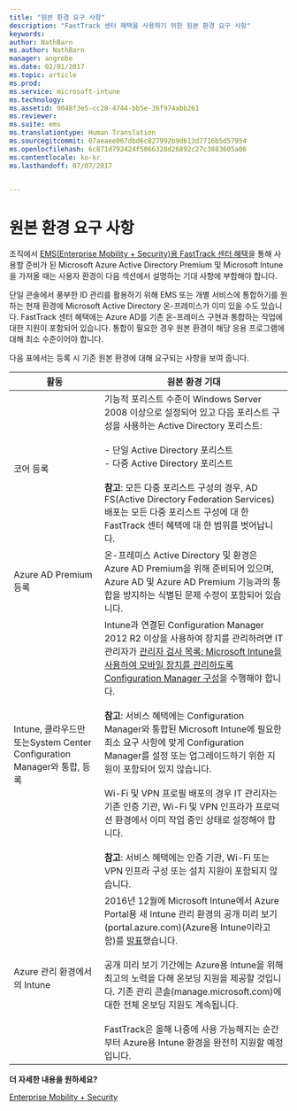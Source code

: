 ```yaml
---
title: "원본 환경 요구 사항"
description: "FastTrack 센터 혜택을 사용하기 위한 원본 환경 요구 사항"
keywords: 
author: NathBarn
ms.author: NathBarn
manager: angrobe
ms.date: 02/01/2017
ms.topic: article
ms.prod: 
ms.service: microsoft-intune
ms.technology: 
ms.assetid: 9048f3e5-cc28-4744-bb5e-36f974abb261
ms.reviewer: 
ms.suite: ems
ms.translationtype: Human Translation
ms.sourcegitcommit: 07aeaee067dbd6c827992b9d613d7716b5d57954
ms.openlocfilehash: 6c871d792424f5066328d26892c27c3883605a06
ms.contentlocale: ko-kr
ms.lasthandoff: 07/07/2017


---
```



# <a name="source-environment-expectations"></a>원본 환경 요구 사항
조직에서 [EMS(Enterprise Mobility + Security)용 FastTrack 센터 혜택](fasttrack-center-benefit-for-enterprise-mobility-suite-ems.md)을 통해 사용할 준비가 된 Microsoft Azure Active Directory Premium 및 Microsoft Intune을 가져올 때는 사용자 환경이 다음 섹션에서 설명하는 기대 사항에 부합해야 합니다.

단일 콘솔에서 풍부한 ID 관리를 활용하기 위해 EMS 또는 개별 서비스에 통합하기를 원하는 현재 환경에 Microsoft Active Directory 온-프레미스가 이미 있을 수도 있습니다. FastTrack 센터 혜택에는 Azure AD를 기존 온-프레미스 구현과 통합하는 작업에 대한 지원이 포함되어 있습니다. 통합이 필요한 경우 원본 환경이 해당 응용 프로그램에 대해 최소 수준이어야 합니다.

다음 표에서는 등록 시 기존 원본 환경에 대해 요구되는 사항을 보여 줍니다.

|활동|원본 환경 기대|
|------------|----------------------------------|
|코어 등록|기능적 포리스트 수준이 Windows Server 2008 이상으로 설정되어 있고 다음 포리스트 구성을 사용하는 Active Directory 포리스트:<br /><br />- 단일 Active Directory 포리스트<br />- 다중 Active Directory 포리스트 </br></br>**참고**: 모든 다중 포리스트 구성의 경우, AD FS(Active Directory Federation Services) 배포는 모든 다중 포리스트 구성에 대 한 FastTrack 센터 혜택에 대 한 범위를 벗어납니다.|
|Azure AD Premium 등록|온-프레미스 Active Directory 및 환경은 Azure AD Premium을 위해 준비되어 있으며, Azure AD 및 Azure AD Premium 기능과의 통합을 방지하는 식별된 문제 수정이 포함되어 있습니다.|
|Intune, 클라우드만 또는System Center Configuration Manager와 통합, 등록|Intune과 연결된 Configuration Manager 2012 R2 이상을 사용하여 장치를 관리하려면 IT 관리자가 [관리자 검사 목록: Microsoft Intune을 사용하여 모바일 장치를 관리하도록 Configuration Manager 구성](https://technet.microsoft.com/library/jj943763.aspx)을 수행해야 합니다.</br></br> **참고**: 서비스 혜택에는 Configuration Manager와 통합된 Microsoft Intune에 필요한 최소 요구 사항에 맞게 Configuration Manager를 설정 또는 업그레이드하기 위한 지원이 포함되어 있지 않습니다.</br></br>Wi-Fi 및 VPN 프로필 배포의 경우 IT 관리자는 기존 인증 기관, Wi-Fi 및 VPN 인프라가 프로덕션 환경에서 이미 작업 중인 상태로 설정해야 합니다.</br></br> **참고**: 서비스 혜택에는 인증 기관, Wi-Fi 또는 VPN 인프라 구성 또는 설치 지원이 포함되지 않습니다. |
|Azure 관리 환경에서의 Intune | 2016년 12월에 Microsoft Intune에서 Azure Portal용 새 Intune 관리 환경의 공개 미리 보기(portal.azure.com)(Azure용 Intune이라고 함)를 [발표](https://blogs.technet.microsoft.com/enterprisemobility/2016/12/07/public-preview-of-intune-on-azure/)했습니다.<br><br>공개 미리 보기 기간에는 Azure용 Intune을 위해 최고의 노력을 다해 온보딩 지원을 제공할 것입니다. 기존 관리 콘솔(manage.microsoft.com)에 대한 전체 온보딩 지원도 계속됩니다.<br><br>FastTrack은 올해 나중에 사용 가능해지는 순간부터 Azure용 Intune 환경을 완전히 지원할 예정입니다.


**더 자세한 내용을 원하세요?**

[Enterprise Mobility + Security](https://www.microsoft.com/en-us/cloud-platform/enterprise-mobility)

